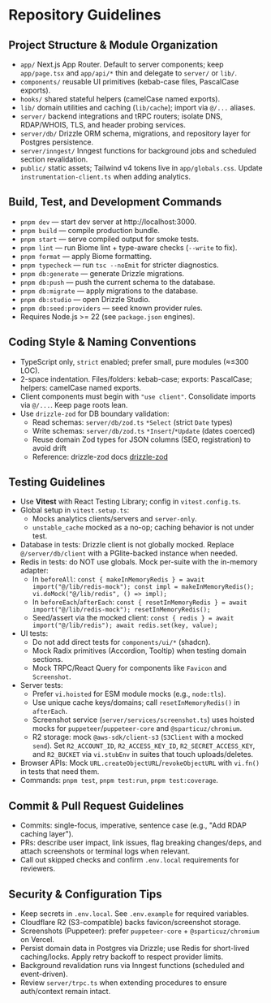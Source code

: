 # Repository Guidelines

## Project Structure & Module Organization
- `app/` Next.js App Router. Default to server components; keep `app/page.tsx` and `app/api/*` thin and delegate to `server/` or `lib/`.
- `components/` reusable UI primitives (kebab-case files, PascalCase exports).
- `hooks/` shared stateful helpers (camelCase named exports).
- `lib/` domain utilities and caching (`lib/cache`); import via `@/...` aliases.
- `server/` backend integrations and tRPC routers; isolate DNS, RDAP/WHOIS, TLS, and header probing services.
- `server/db/` Drizzle ORM schema, migrations, and repository layer for Postgres persistence.
- `server/inngest/` Inngest functions for background jobs and scheduled section revalidation.
- `public/` static assets; Tailwind v4 tokens live in `app/globals.css`. Update `instrumentation-client.ts` when adding analytics.

## Build, Test, and Development Commands
- `pnpm dev` — start dev server at http://localhost:3000.
- `pnpm build` — compile production bundle.
- `pnpm start` — serve compiled output for smoke tests.
- `pnpm lint` — run Biome lint + type-aware checks (`--write` to fix).
- `pnpm format` — apply Biome formatting.
- `pnpm typecheck` — run `tsc --noEmit` for stricter diagnostics.
- `pnpm db:generate` — generate Drizzle migrations.
- `pnpm db:push` — push the current schema to the database.
- `pnpm db:migrate` — apply migrations to the database.
- `pnpm db:studio` — open Drizzle Studio.
- `pnpm db:seed:providers` — seed known provider rules.
- Requires Node.js >= 22 (see `package.json` engines).

## Coding Style & Naming Conventions
- TypeScript only, `strict` enabled; prefer small, pure modules (≈≤300 LOC).
- 2-space indentation. Files/folders: kebab-case; exports: PascalCase; helpers: camelCase named exports.
- Client components must begin with `"use client"`. Consolidate imports via `@/...`. Keep page roots lean.
 - Use `drizzle-zod` for DB boundary validation:
   - Read schemas: `server/db/zod.ts` `*Select` (strict `Date` types)
   - Write schemas: `server/db/zod.ts` `*Insert`/`*Update` (dates coerced)
   - Reuse domain Zod types for JSON columns (SEO, registration) to avoid drift
   - Reference: drizzle-zod docs [drizzle-zod](https://orm.drizzle.team/docs/zod)

## Testing Guidelines
- Use **Vitest** with React Testing Library; config in `vitest.config.ts`.
- Global setup in `vitest.setup.ts`:
  - Mocks analytics clients/servers and `server-only`.
  - `unstable_cache` mocked as a no-op; caching behavior is not under test.
- Database in tests: Drizzle client is not globally mocked. Replace `@/server/db/client` with a PGlite-backed instance when needed.
- Redis in tests: do NOT use globals. Mock per-suite with the in-memory adapter:
  - In `beforeAll`: `const { makeInMemoryRedis } = await import("@/lib/redis-mock"); const impl = makeInMemoryRedis(); vi.doMock("@/lib/redis", () => impl);`
  - In `beforeEach`/`afterEach`: `const { resetInMemoryRedis } = await import("@/lib/redis-mock"); resetInMemoryRedis();`
  - Seed/assert via the mocked client: `const { redis } = await import("@/lib/redis"); await redis.set(key, value);`
- UI tests:
  - Do not add direct tests for `components/ui/*` (shadcn).
  - Mock Radix primitives (Accordion, Tooltip) when testing domain sections.
  - Mock TRPC/React Query for components like `Favicon` and `Screenshot`.
- Server tests:
  - Prefer `vi.hoisted` for ESM module mocks (e.g., `node:tls`).
  - Use unique cache keys/domains; call `resetInMemoryRedis()` in `afterEach`.
  - Screenshot service (`server/services/screenshot.ts`) uses hoisted mocks for `puppeteer`/`puppeteer-core` and `@sparticuz/chromium`.
  - R2 storage: mock `@aws-sdk/client-s3` (`S3Client` with a mocked `send`). Set `R2_ACCOUNT_ID`, `R2_ACCESS_KEY_ID`, `R2_SECRET_ACCESS_KEY`, and `R2_BUCKET` via `vi.stubEnv` in suites that touch uploads/deletes.
- Browser APIs: Mock `URL.createObjectURL`/`revokeObjectURL` with `vi.fn()` in tests that need them.
- Commands: `pnpm test`, `pnpm test:run`, `pnpm test:coverage`.

## Commit & Pull Request Guidelines
- Commits: single-focus, imperative, sentence case (e.g., "Add RDAP caching layer").
- PRs: describe user impact, link issues, flag breaking changes/deps, and attach screenshots or terminal logs when relevant.
- Call out skipped checks and confirm `.env.local` requirements for reviewers.

## Security & Configuration Tips
- Keep secrets in `.env.local`. See `.env.example` for required variables.
- Cloudflare R2 (S3-compatible) backs favicon/screenshot storage.
- Screenshots (Puppeteer): prefer `puppeteer-core` + `@sparticuz/chromium` on Vercel.
- Persist domain data in Postgres via Drizzle; use Redis for short-lived caching/locks. Apply retry backoff to respect provider limits.
- Background revalidation runs via Inngest functions (scheduled and event-driven).
- Review `server/trpc.ts` when extending procedures to ensure auth/context remain intact.
